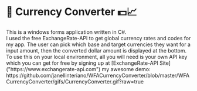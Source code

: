 # 🙂 Currency Converter 💵📈

<p>
    This is a windows forms application written in C#. <br> I used the free ExchangeRate-API to get global currency rates and codes for my app. The user can pick which base and target currencies they want for a input amount, then the converted dollar amount is displayed at the bottom. To use this on your local environment, all you will need is your own API key which you can get for free by signing up at 
    [ExchangeRate-API Site]("https://www.exchangerate-api.com")
    my awesome demo:
https://github.com/janellinteriano/WFACurrencyConverter/blob/master/WFACurrencyConverter/gifs/CurrencyConverter.gif?raw=true

</p>
